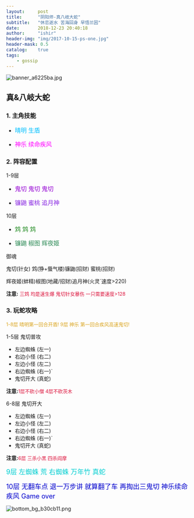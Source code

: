 ```yaml
---
layout:     post
title:      "阴阳师-真八岐大蛇"
subtitle:   "休恋逝水 苦海回身 早悟兰因"
date:       2018-12-23 20:40:18
author:     "ishir"
header-img: "img/2017-10-15-ps-one.jpg"
header-mask: 0.5
catalog:    true
tags:
    - gossip
---
```

**<font size="5">  </font>**


![banner_a6225ba.jpg](https://upload-images.jianshu.io/upload_images/1074123-bb569e2a68bfdce7.jpg?imageMogr2/auto-orient/strip%7CimageView2/2/w/1240)

## 真&八岐大蛇

### 1. 主角技能

- <font size="3" color="#00BFFF">晴明 生盾</font>

- <font size="3" color="#FF00FF">神乐 续命疾风</font>

### 2. 阵容配置

1-9层

- <font size="3" color="#9400D3">鬼切 鬼切 鬼切</font>

- <font size="3" color="#8A2BE2">镰鼬 蜜桃 追月神</font>

10层

- <font size="3" color="#228B22">鸩	鸩	鸩</font>

- <font size="3" color="#2E8B57">镰鼬 椒图 辉夜姬</font>

御魂

鬼切(针女) 鸩(狰+蜃气楼)镰鼬(招财) 蜜桃(招财) 

辉夜姬(蚌精)椒图(地藏/招财)追月神(火灵`速度>220)

**注意:** <font size="2.5" color="#DC143C">三鸩 均是速生爆 鬼切针女暴伤 一只需要速度>128</font>

### 3. 玩蛇攻略
<font size="2.5" color="#DAA520">1-8层 晴明第一回合开盾! 9层 神乐 第一回合疾风高速鬼切!</font>

1-5层 鬼切普攻

* 左边蜘蛛 (左一)
* 右边小怪 (右二) 
* 左边小怪 (左二)
* 右边蜘蛛 (右一)`
* 鬼切开大 (真蛇)

**注意:**<font size="2.5" color="#DC143C">1层不砍小僧 4层不砍茨木</font>

6-8层 鬼切开大

* 左边蜘蛛 (左一)
* 左边小怪 (左二)
* 右边小怪 (右二) 
* 右边蜘蛛 (右一)` 
* 鬼切开大 (真蛇)

**注意:**<font size="2.5" color="#DC143C">6层 三杀小黑 四杀阎摩</font>

<font size="4" color="#00CED1">9层 左蜘蛛 荒 右蜘蛛 万年竹 真蛇</font></br>

<font size="4" color="#0000CD">10层 无翻车点 退一万步讲 就算翻了车 再掏出三鬼切 神乐续命疾风 Game over</font>





 












![bottom_bg_b30cb11.png](https://upload-images.jianshu.io/upload_images/1074123-81b3b6a9955f269a.png?imageMogr2/auto-orient/strip%7CimageView2/2/w/1240)
